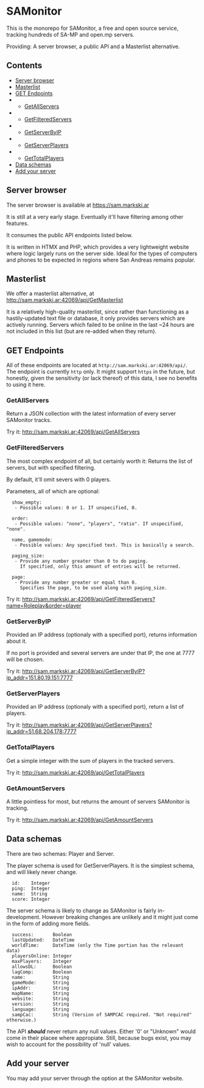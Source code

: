 # SAMonitor

This is the monorepo for SAMonitor, a free and open source service, tracking hundreds of SA-MP and open.mp servers.

Providing: A server browser, a public API and a Masterlist alternative.

## Contents

- [Server browser](#server-browser)
- [Masterlist](#masterlist)
- [GET Endpoints](#get-endpoints)
- - [GetAllServers](#getallservers)
- - [GetFilteredServers](#getfilteredservers)
- - [GetServerByIP](#getserverbyip)
- - [GetServerPlayers](#getserverplayers)
- - [GetTotalPlayers](#gettotalplayers)
- [Data schemas](#data-schemas)
- [Add your server](#add-your-server)

## Server browser

The server browser is available at https://sam.markski.ar

It is still at a very early stage. Eventually it'll have filtering among other features.

It consumes the public API endpoints listed below.

It is written in HTMX and PHP, which provides a very lightweight website where logic largely runs on the server side. Ideal for the types of computers and phones to be expected in regions where San Andreas remains popular.

## Masterlist

We offer a masterlist alternative, at http://sam.markski.ar:42069/api/GetMasterlist

It is a relatively high-quality masterlist, since rather than functioning as a hastily-updated text file or database, it only provides servers which are actively running.
Servers which failed to be online in the last ~24 hours are not included in this list (but are re-added when they return).

## GET Endpoints

All of these endpoints are located at `http://sam.markski.ar:42069/api/`.
The endpoint is currently `http` only. It might support `https` in the future, but honestly, given the sensitivity (or lack thereof) of this data, I see no benefits to using it here.

### GetAllServers

Return a JSON collection with the latest information of every server SAMonitor tracks.

Try it: http://sam.markski.ar:42069/api/GetAllServers

### GetFilteredServers

The most complex endpoint of all, but certainly worth it: Returns the list of servers, but with specified filtering.

By default, it'll omit severs with 0 players.

Parameters, all of which are optional: 
```
  show_empty:
   - Possible values: 0 or 1. If unspecified, 0.

  order:
   - Possible values: "none", "players", "ratio". If unspecified, "none".

  name, gamemode:
   - Possible values: Any specified text. This is basically a search.
  
  paging_size:
   - Provide any number greater than 0 to do paging.
     If specified, only this amount of entries will be returned.

  page:
   - Provide any number greater or equal than 0.
     Specifies the page, to be used along with paging_size.
```

Try it: http://sam.markski.ar:42069/api/GetFilteredServers?name=Roleplay&order=player

### GetServerByIP

Provided an IP address (optionaly with a specified port), returns information about it.

If no port is provided and several servers are under that IP, the one at 7777 will be chosen.

Try it: http://sam.markski.ar:42069/api/GetServerByIP?ip_addr=151.80.19.151:7777

### GetServerPlayers

Provided an IP address (optionaly with a specified port), return a list of players.

Try it: http://sam.markski.ar:42069/api/GetServerPlayers?ip_addr=51.68.204.178:7777

### GetTotalPlayers

Get a simple integer with the sum of players in the tracked servers.

Try it: http://sam.markski.ar:42069/api/GetTotalPlayers

### GetAmountServers

A little pointless for most, but returns the amount of servers SAMonitor is tracking.

Try it: http://sam.markski.ar:42069/api/GetAmountServers

## Data schemas

There are two schemas: Player and Server.

The player schema is used for GetServerPlayers. It is the simplest schema, and will likely never change.

```
  id:    Integer
  ping:  Integer
  name:  String
  score: Integer
```

The server schema is likely to change as SAMonitor is fairly in-development. However breaking changes are unlikely and it might just come in the form of adding more fields.

```
  success:       Boolean
  lastUpdated:   DateTime
  worldTime:     DateTime (only the Time portion has the relevant data)
  playersOnline: Integer
  maxPlayers:    Integer
  allowsDL:      Boolean
  lagComp:       Boolean
  name:          String
  gameMode:      String
  ipAddr:        String
  mapName:       String
  website:       String
  version:       String
  language:      String
  sampCac:       String (Version of SAMPCAC required. "Not required" otherwise.)
```

The API ***should*** never return any null values. Either '0' or "Unknown" would come in their placee where appropiate. Still, because bugs exist, you may wish to account for the possibility of 'null' values.

## Add your server

You may add your server through the option at the SAMonitor website.